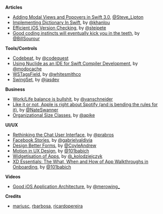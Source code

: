 
**Articles**

* [Adding Modal Views and Popovers in Swift 3.0](https://makeapppie.com/2016/06/30/adding-modal-views-and-popovers-in-swift-3-0/), [@Steve_Lipton](https://twitter.com/Steve_Lipton)
* [Implementing Dictionary In Swift](http://khanlou.com/2016/07/implementing-dictionary-in-swift/), by [@khanlou](https://twitter.com/khanlou)
* [Efficient iOS Version Checking](https://pspdfkit.com/blog/2016/efficient-iOS-version-checking/), by [@steipete](https://twitter.com/steipete)
* [Good coding instincts will eventually kick you in the teeth](https://medium.freecodecamp.com/good-coding-instincts-will-eventually-kick-you-in-the-teeth-2b3766897f3f), by [@BillSourour](https://twitter.com/BillSourour)


**Tools/Controls**

* [Codebeat](https://codebeat.co/ios), by [@codequest](https://twitter.com/codequest)
* [Using Nuclide as an IDE for Swift Compiler Development](http://modocache.io/using-nuclide-for-swift-compiler-development), by [@modocache](https://twitter.com/modocache)
* [WSTagsField](https://github.com/whitesmith/WSTagsField), by [@whitesmithco](https://twitter.com/whitesmithco)
* [SwingSet](https://github.com/Jasdev/SwingSet), by [@jasdev](https://twitter.com/jasdev)

**Business**

* [Work/Life balance is bullshit](https://medium.com/desk-of-van-schneider/work-life-balance-is-bullshit-f51bf8b3767#.g98oo4nlo), by [@vanschneider](https://twitter.com/vanschneider)
* [Like it or not, Apple is right about Spotify (and is bending the rules for it)](http://thenextweb.com/apple/2016/07/03/apple-spotify-app-store-rules/), by [@NateSwanner](https://twitter.com/NateSwanner)
* [Organizational Size Classes](http://www.allenpike.com/2016/organizational-size-classes/), by [@apike](http://www.twitter.com/apike/)


**UI/UX**

* [Rethinking the Chat User Interface](http://prabros.com/design/projects/rethinking-chat-ui), by [@prabros](https://twitter.com/prabros)
* [Facebook Stories](http://www.gabrielvaldivia.com/case-studies/facebook-stories/), by [@gabrielvaldivia](https://twitter.com/gabrielvaldivia)
* [Design Better Forms](https://uxdesign.cc/design-better-forms-96fadca0f49c#.no15lc79u), by [@CoyleAndrew](https://twitter.com/CoyleAndrew)
* [Motion in UX Design](http://babich.biz/motion-in-ux-design/), by [@101babich](https://twitter.com/101babich)
* [Widgetisation of Apps](https://medium.com/@_kolodziejczyk/widgetisation-of-apps-99513ebeb5), by [@_kolodziejczyk](https://twitter.com/_kolodziejczyk)
* [XD Essentials: The What, When and How of App Walkthroughs in Onboarding](http://blogs.adobe.com/creativecloud/onboarding-the-what-when-and-how-of-app-walkthroughs/), by [@101babich](https://twitter.com/101babich)

**Videos**

* [Good iOS Application Architecture](http://slideslive.com/38897361/good-ios-application-architecture-en), by [@merowing_](https://twitter.com/merowing_)

**Credits**

* [mariusc](https://github.com/mariusc), [rbarbosa](https://github.com/rbarbosa), [ricardopereira](https://github.com/ricardopereira)
